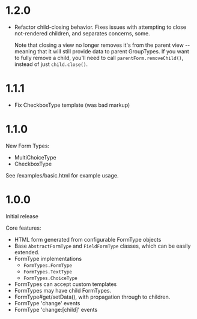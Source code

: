 # 1.2.0

- Refactor child-closing behavior.
  Fixes issues with attempting to close
  not-rendered children, and separates concerns, some.
  
  Note that closing a view no longer removes it's from
  the parent view -- meaning that it will still provide
  data to parent GroupTypes.
  If you want to fully remove a child, you'll need to
  call `parentForm.removeChild()`, instead of just `child.close()`.

# 1.1.1

- Fix CheckboxType template (was bad markup)

# 1.1.0

New Form Types:

- MultiChoiceType
- CheckboxType

See /examples/basic.html for example usage.

# 1.0.0

Initial release

Core features:

- HTML form generated from
  configurable FormType objects
- Base `AbstractFormType` and `FieldFormType` classes, which can be easily extended.
- FormType implementations
    - `FormTypes.FormType`
    - `FormTypes.TextType`
    - `FormTypes.ChoiceType`
- FormTypes can accept custom templates
- FormTypes may have child FormTypes.
- FormType#get/setData(), with propagation through to children.
- FormType 'change' events
- FormType 'change:[child]' events